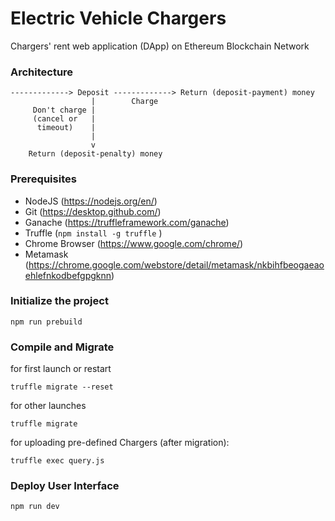 # Electric Vehicle Chargers

Chargers' rent web application (DApp) on Ethereum Blockchain Network

### Architecture

```
-------------> Deposit -------------> Return (deposit-payment) money
                  |        Charge
     Don't charge |
     (cancel or   |
      timeout)    |
                  |
                  v
    Return (deposit-penalty) money
```

### Prerequisites
- NodeJS (https://nodejs.org/en/)
- Git (https://desktop.github.com/) 
- Ganache (https://truffleframework.com/ganache) 
- Truffle (``` npm install -g truffle ``` )
- Chrome Browser (https://www.google.com/chrome/)
- Metamask (https://chrome.google.com/webstore/detail/metamask/nkbihfbeogaeaoehlefnkodbefgpgknn)


### Initialize the project
``` 
npm run prebuild
```


### Compile and Migrate
for first launch or restart
```
truffle migrate --reset
```
for other launches
```
truffle migrate
```
for uploading pre-defined Chargers (after migration):
```
truffle exec query.js
```

### Deploy User Interface
```
npm run dev
```
